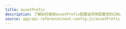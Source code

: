 ```yaml
---
title: assetPrefix
description: 了解如何使用assetPrefix配置选项来配置您的CDN。
source: app/api-reference/next-config-js/assetPrefix
---
```

